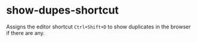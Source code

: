 # show-dupes-shortcut

Assigns the editor shortcut `Ctrl+Shift+D` to show duplicates in the browser if there are any.
